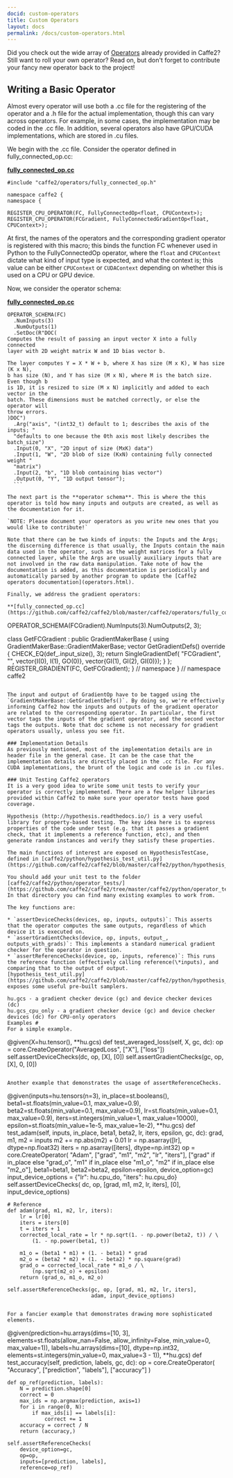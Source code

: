 ```yaml
---
docid: custom-operators
title: Custom Operators
layout: docs
permalink: /docs/custom-operators.html
---
```


Did you check out the wide array of [Operators](operators.html) already provided in Caffe2? Still want to roll your own operator? Read on, but don't forget to contribute your fancy new operator back to the project!

## Writing a Basic Operator

Almost every operator will use both a .cc file for the registering of the operator and a .h file for the actual implementation, though this can vary across operators. For example, in some cases, the implementation may be coded in the .cc file. In addition, several operators also have GPU/CUDA implementations, which are stored in .cu files.

We begin with the .cc file. Consider the operator defined in fully_connected_op.cc:

**[fully_connected_op.cc](https://github.com/caffe2/caffe2/blob/master/caffe2/operators/fully_connected_op.cc)**

  ```
  #include "caffe2/operators/fully_connected_op.h"

  namespace caffe2 {
  namespace {

  REGISTER_CPU_OPERATOR(FC, FullyConnectedOp<float, CPUContext>);
  REGISTER_CPU_OPERATOR(FCGradient, FullyConnectedGradientOp<float, CPUContext>);
  ```

  At first, the names of the operators and the corresponding gradient operator is registered with this macro; this binds the function FC whenever used in Python to the FullyConnectedOp operator, where the `float` and `CPUContext` dictate what kind of input type is expected, and what the context is; this value can be either `CPUContext` or `CUDAContext` depending on whether this is used on a CPU or GPU device.

  Now, we consider the operator schema:

**[fully_connected_op.cc](https://github.com/caffe2/caffe2/blob/master/caffe2/operators/fully_connected_op.cc)**

  ```
  OPERATOR_SCHEMA(FC)
    .NumInputs(3)
    .NumOutputs(1)
    .SetDoc(R"DOC(
  Computes the result of passing an input vector X into a fully connected
  layer with 2D weight matrix W and 1D bias vector b.

  The layer computes Y = X * W + b, where X has size (M x K), W has size (K x N),
  b has size (N), and Y has size (M x N), where M is the batch size. Even though b
  is 1D, it is resized to size (M x N) implicitly and added to each vector in the
  batch. These dimensions must be matched correctly, or else the operator will
  throw errors.
  )DOC")
    .Arg("axis", "(int32_t) default to 1; describes the axis of the inputs; "
    "defaults to one because the 0th axis most likely describes the batch_size")
    .Input(0, "X", "2D input of size (MxK) data")
    .Input(1, "W", "2D blob of size (KxN) containing fully connected weight "
    "matrix")
    .Input(2, "b", "1D blob containing bias vector")
    .Output(0, "Y", "1D output tensor");
    ```

The next part is the **operator schema**. This is where the this operator is told how many inputs and outputs are created, as well as the documentation for it.

`NOTE: Please document your operators as you write new ones that you would like to contribute!`

Note that there can be two kinds of inputs: the Inputs and the Args; the discerning difference is that usually, the Inputs contain the main data used in the operator, such as the weight matrices for a fully connected layer, while the Args are usually auxiliary inputs that are not involved in the raw data manipulation. Take note of how the documentation is added, as this documentation is periodically and automatically parsed by another program to update the [Caffe2 operators documentation](operators.html).

Finally, we address the gradient operators:

**[fully_connected_op.cc](https://github.com/caffe2/caffe2/blob/master/caffe2/operators/fully_connected_op.cc)**

  ```
  OPERATOR_SCHEMA(FCGradient).NumInputs(3).NumOutputs(2, 3);

  class GetFCGradient : public GradientMakerBase {
    using GradientMakerBase::GradientMakerBase;
    vector<OperatorDef> GetGradientDefs() override {
      CHECK_EQ(def_.input_size(), 3);
      return SingleGradientDef(
          "FCGradient", "",
          vector<string>{I(0), I(1), GO(0)},
          vector<string>{GI(1), GI(2), GI(0)});
    }
  };
  REGISTER_GRADIENT(FC, GetFCGradient);
  }  // namespace
  }  // namespace caffe2
  ```

The input and output of GradientOp have to be tagged using the `GradientMakerBase::GetGradientDefs()`. By doing so, we're effectively informing Caffe2 how the inputs and outputs of the gradient operator are related to the corresponding operator. In particular, the first vector tags the inputs of the gradient operator, and the second vector tags the outputs. Note that doc scheme is not necessary for gradient operators usually, unless you see fit.

### Implementation Details
As previously mentioned, most of the implementation details are in header file in the general case. It can be the case that the implementation details are directly placed in the .cc file. For any CUDA implementations, the brunt of the logic and code is in .cu files.

### Unit Testing Caffe2 operators
It is a very good idea to write some unit tests to verify your operator is correctly implemented. There are a few helper libraries provided within Caffe2 to make sure your operator tests have good coverage.

Hypothesis (http://hypothesis.readthedocs.io/) is a very useful library for property-based testing. The key idea here is to express properties of the code under test (e.g. that it passes a gradient check, that it implements a reference function, etc), and then generate random instances and verify they satisfy these properties.

The main functions of interest are exposed on HypothesisTestCase, defined in [caffe2/python/hypothesis_test_util.py](https://github.com/caffe2/caffe2/blob/master/caffe2/python/hypothesis_test_util.py).

You should add your unit test to the folder [caffe2/caffe2/python/operator_tests/](https://github.com/caffe2/caffe2/tree/master/caffe2/python/operator_test). In that directory you can find many existing examples to work from.

The key functions are:

* `assertDeviceChecks(devices, op, inputs, outputs)`: This asserts that the operator computes the same outputs, regardless of which device it is executed on.
* `assertGradientChecks(device, op, inputs, output_, outputs_with_grads)`: This implements a standard numerical gradient checker for the operator in question.
* `assertReferenceChecks(device, op, inputs, reference)`: This runs the reference function (effectively calling reference(\*inputs), and comparing that to the output of output.
[hypothesis_test_util.py](https://github.com/caffe2/caffe2/blob/master/caffe2/python/hypothesis_test_util.py)] exposes some useful pre-built samplers.

hu.gcs - a gradient checker device (gc) and device checker devices (dc)
hu.gcs_cpu_only - a gradient checker device (gc) and device checker devices (dc) for CPU-only operators
Examples #
For a simple example.

```
@given(X=hu.tensor(), **hu.gcs)
def test_averaged_loss(self, X, gc, dc):
    op = core.CreateOperator("AveragedLoss", ["X"], ["loss"])
    self.assertDeviceChecks(dc, op, [X], [0])
    self.assertGradientChecks(gc, op, [X], 0, [0])
```

Another example that demonstrates the usage of assertReferenceChecks.

```
@given(inputs=hu.tensors(n=3),
       in_place=st.booleans(),
       beta1=st.floats(min_value=0.1, max_value=0.9),
       beta2=st.floats(min_value=0.1, max_value=0.9),
       lr=st.floats(min_value=0.1, max_value=0.9),
       iters=st.integers(min_value=1, max_value=10000),
       epsilon=st.floats(min_value=1e-5, max_value=1e-2),
       **hu.gcs)
def test_adam(self, inputs, in_place, beta1, beta2, lr, iters, epsilon,
              gc, dc):
    grad, m1, m2 = inputs
    m2 += np.abs(m2) + 0.01
    lr = np.asarray([lr], dtype=np.float32)
    iters = np.asarray([iters], dtype=np.int32)
    op = core.CreateOperator(
        "Adam",
        ["grad", "m1", "m2", "lr", "iters"],
        ["grad" if in_place else "grad_o",
         "m1" if in_place else "m1_o",
         "m2" if in_place else "m2_o"],
        beta1=beta1, beta2=beta2, epsilon=epsilon,
        device_option=gc)
    input_device_options = {"lr": hu.cpu_do, "iters": hu.cpu_do}
    self.assertDeviceChecks(
        dc, op, [grad, m1, m2, lr, iters], [0], input_device_options)

    # Reference
    def adam(grad, m1, m2, lr, iters):
        lr = lr[0]
        iters = iters[0]
        t = iters + 1
        corrected_local_rate = lr * np.sqrt(1. - np.power(beta2, t)) / \
            (1. - np.power(beta1, t))

        m1_o = (beta1 * m1) + (1. - beta1) * grad
        m2_o = (beta2 * m2) + (1. - beta2) * np.square(grad)
        grad_o = corrected_local_rate * m1_o / \
            (np.sqrt(m2_o) + epsilon)
        return (grad_o, m1_o, m2_o)

    self.assertReferenceChecks(gc, op, [grad, m1, m2, lr, iters],
                               adam, input_device_options)
```

For a fancier example that demonstrates drawing more sophisticated elements.

```
@given(prediction=hu.arrays(dims=[10, 3],
                            elements=st.floats(allow_nan=False,
                                               allow_infinity=False,
                                               min_value=0,
                                               max_value=1)),
       labels=hu.arrays(dims=[10],
                        dtype=np.int32,
                        elements=st.integers(min_value=0,
                                             max_value=3 - 1)),
        **hu.gcs)
def test_accuracy(self, prediction, labels, gc, dc):
    op = core.CreateOperator(
        "Accuracy",
        ["prediction", "labels"],
        ["accuracy"]
    )

    def op_ref(prediction, labels):
        N = prediction.shape[0]
        correct = 0
        max_ids = np.argmax(prediction, axis=1)
        for i in range(0, N):
            if max_ids[i] == labels[i]:
                correct += 1
        accuracy = correct / N
        return (accuracy,)

    self.assertReferenceChecks(
        device_option=gc,
        op=op,
        inputs=[prediction, labels],
        reference=op_ref)
```
